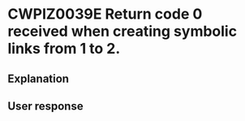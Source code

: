 # CWPIZ0039E Return code 0 received when creating symbolic links from 1 to 2.

## Explanation

## User response